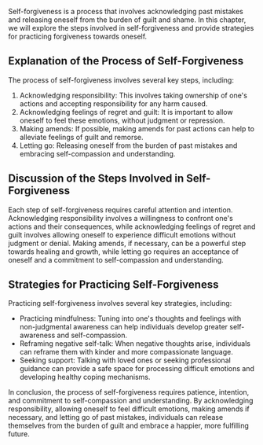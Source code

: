
Self-forgiveness is a process that involves acknowledging past mistakes and releasing oneself from the burden of guilt and shame. In this chapter, we will explore the steps involved in self-forgiveness and provide strategies for practicing forgiveness towards oneself.

Explanation of the Process of Self-Forgiveness
----------------------------------------------

The process of self-forgiveness involves several key steps, including:

1. Acknowledging responsibility: This involves taking ownership of one's actions and accepting responsibility for any harm caused.
2. Acknowledging feelings of regret and guilt: It is important to allow oneself to feel these emotions, without judgment or repression.
3. Making amends: If possible, making amends for past actions can help to alleviate feelings of guilt and remorse.
4. Letting go: Releasing oneself from the burden of past mistakes and embracing self-compassion and understanding.

Discussion of the Steps Involved in Self-Forgiveness
----------------------------------------------------

Each step of self-forgiveness requires careful attention and intention. Acknowledging responsibility involves a willingness to confront one's actions and their consequences, while acknowledging feelings of regret and guilt involves allowing oneself to experience difficult emotions without judgment or denial. Making amends, if necessary, can be a powerful step towards healing and growth, while letting go requires an acceptance of oneself and a commitment to self-compassion and understanding.

Strategies for Practicing Self-Forgiveness
------------------------------------------

Practicing self-forgiveness involves several key strategies, including:

* Practicing mindfulness: Tuning into one's thoughts and feelings with non-judgmental awareness can help individuals develop greater self-awareness and self-compassion.
* Reframing negative self-talk: When negative thoughts arise, individuals can reframe them with kinder and more compassionate language.
* Seeking support: Talking with loved ones or seeking professional guidance can provide a safe space for processing difficult emotions and developing healthy coping mechanisms.

In conclusion, the process of self-forgiveness requires patience, intention, and commitment to self-compassion and understanding. By acknowledging responsibility, allowing oneself to feel difficult emotions, making amends if necessary, and letting go of past mistakes, individuals can release themselves from the burden of guilt and embrace a happier, more fulfilling future.
